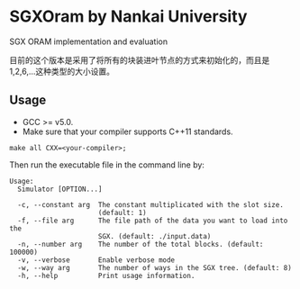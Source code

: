 # SGXOram by Nankai University
SGX ORAM implementation and evaluation

目前的这个版本是采用了将所有的块装进叶节点的方式来初始化的，而且是1,2,6,...这种类型的大小设置。

## Usage
* GCC >= v5.0.
* Make sure that your compiler supports C++11 standards.
```shell
make all CXX=<your-compiler>;
```
Then run the executable file in the command line by:
```shell
Usage:
  Simulator [OPTION...]

  -c, --constant arg  The constant multiplicated with the slot size. 
                      (default: 1)
  -f, --file arg      The file path of the data you want to load into the 
                      SGX. (default: ./input.data)
  -n, --number arg    The number of the total blocks. (default: 100000)
  -v, --verbose       Enable verbose mode
  -w, --way arg       The number of ways in the SGX tree. (default: 8)
  -h, --help          Print usage information.
  ```